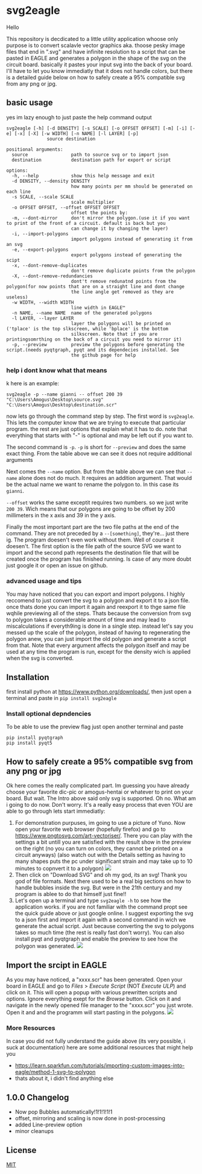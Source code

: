 # svg2eagle

Hello 

This repository is decdicated to a little utility application whoose only purpose is to convert scalavle vector graphics aka. thoose pesky image files that end in ".svg" and have infinite resolution to a script that can be pasted in EAGLE and generates a polygon in the shape of the svg on the circuit board. basically it pastes your input svg into the back of your board. I'll have to let you know immediatly that it does not handle colors, but there is a detailed guide below on how to safely create a 95% compatible svg from any png or jpg.

## basic usage 
yes im lazy enough to just paste the help command output
```
svg2eagle [-h] [-d DENSITY] [-s SCALE] [-o OFFSET OFFSET] [-m] [-i] [-e] [-x] [-X] [-w WIDTH] [-n NAME] [-l LAYER] [-p]
               source destination

positional arguments:
  source                path to source svg or to import json
  destination           destination path for export or script

options:
  -h, --help            show this help message and exit
  -d DENSITY, --density DENSITY
                        how many points per mm should be generated on each line
  -s SCALE, --scale SCALE
                        scale multiplier
  -o OFFSET OFFSET, --offset OFFSET OFFSET
                        offset the points by:
  -m, --dont-mirror     don't mirror the polygon.(use it if you want to print of the front of a circuit. default is back but you
                        can change it by changing the layer)
  -i, --import-polygons
                        import polygons instead of generating it from an svg
  -e, --export-polygons
                        export polygons instead of generating the scipt
  -x, --dont-remove-duplicates
                        don't remove duplicate points from the polygon
  -X, --dont-remove-redundancies
                        dont't remove redunatnd points from the polygon(for now points that are on a straight line and dont change
                        the line angle get removed as they are useless)
  -w WIDTH, --width WIDTH
                        line width in EAGLE™
  -n NAME, --name NAME  name of the generated polygons
  -l LAYER, --layer LAYER
                        layer the polygons will be printed on ('tplace' is the top slkscreen, while 'bplace' is the bottom
                        silkscreen. Note that if you are printingsomrthing on the back of a circuit you need to mirror it)
  -p, --preview         preview the polygons before generating the script.(needs pyqtgraph, pyqt and its dependecies installed. See
                        the github page for help
```

### help i dont know what that means
k here is an example:
```
svg2eagle -p --name gianni -- offset 200 39 "C:\Users\Amogus\Desktop\source.svg" "C:\Users\Amogus\Desktop\destination.scr"
```
now lets go through the command step by step. The first word is `svg2eagle`. This lets the computer know that we are trying to execute that particular program. the rest are just options that explain what it has to do. note that everything that starts with "-" is optional and may be left out if you want to. 

The second command is `-p`. `-p` is short for `--preview` and does the same exact thing. From the table above we can see it does not require additional arguments

Next comes the `--name` option. But from the table above we can see that `--name` alone does not do much. It requires an addition argument. That would be the actual name we want to rename the polygon to. In this case its `gianni`. 

`--offset` works the same exceptit requires two numbers. so we just write `200 39`. Wich means that our polygons are going to be offset by 200 millimeters in the x axis and 39 in the y axis. 

Finally the most important part are the two file paths at the end of the command. They are not preceded by a `--[something]`, they're... just there ig. The program doesen't even work without them. Well of course it doesen't. The first option is the file path of the source SVG we want to import and the second path represents the destination file that will be created once the program has finished running. Is case of any more doubt just google it or open an issue on github.

### advanced usage and tips
You may have noticed that you can export and import polygons. I highly reccomend to just convert the svg to a polygon and export it to a json file. once thats done you can import it again and reexport it to thge same file wqhile previewing all of the steps. Thats because the conversion from svg to polygon takes a considerable amount of time and may lead to miscalculations if everyth9ing is done in a single step. instead let's say you messed up the scale of the polygon, instead of having to regenerating the polygon anew, you can just import the old polygon and generate a script from that. Note that every argument affects the polygon itself and may be used at any time the program is run, except for the density wich is applied when the svg is converted.

## Installation 
first install python at https://www.python.org/downloads/, then just open a terminal and paste in `pip install svg2eagle`

### Install optional depndencies
To be able to use the preview flag just open another terminal and paste 
```
pip install pyqtgraph
pip install pyqt5
```

## How to safely create a 95% compatible svg from any png or jpg

Ok here comes the really complicated part. Im guessing you have already choose your favorite dic-pic or amogus-hentai or whatever to print on your board. But wait. The Intro above said only svg is supported. Oh no. What am i going to do now. Don't worry. It's a really easy process that even YOU are able to go through lets start immediatly:

1. For demonstration purpuses, im going to use a picture of Yuno. Now open your favorite web browser (hopefully firefox) and go to https://www.pngtosvg.com/art-vectoriser/. There you can play with the settings a bit untill you are satisfied with the result show in the preview on the right (no you can turn on colors, they cannot be printed on a circuit anyways) (also watch out with the Details setting as having to many shapes puts the pc under significant strain and may take up to 10 minutes to copnvert it to a polygon)
   ![](screenshot/1.png)
2. Then click on "Download SVG" and oh my god, its an svg! Thank you god of file formats. Next there used to be a real big sections on how to handle bubbles inside the svg. But were in the 21th century and my program is ablee to do that himself just fine!!
3. Let's open up a terminal and type `svg2eagle -h` to see how the application works. if you are not familiar with the command propt see the quick guide above or just google online. I suggest exporting the svg to a json first and import it again with a second command in wich we generate the actual script. Just because converting the svg to polygons takes so much time (the rest is really fast don't worry). You can also install pyqt and pyqtgraph and enable the preview to see how the polygon was generated.  ![](screenshot/6.png)

## Import the srcipt in EAGLE
 As you may have noticed, a "xxxx.scr" has been generated. Open your board in EAGLE and go to *Files* > *Execute Script* (NOT *Execute ULP*) and click on it. This will open a popup with various prewritten scripts and options. Ignore everything exept for the *Browse*  button. Click on it and navigate in the newly opened file manager to the "xxxx.scr" you just wrote. Open it and and the programm will start pasting in the polygons. ![](screenshot/7.png)
### More Resources
In case you did not fully understand the guide above (its very possible, i suck at documentation) here are some additional resources that might help you
- https://learn.sparkfun.com/tutorials/importing-custom-images-into-eagle/method-1-svg-to-polygon
- thats about it, i didn't find anything else

## 1.0.0 Changelog
- Now pop Bubbles automatically!1!1!1!1!1
- offset, mirroring and scaling is now done in post-processing
- added Line-preview option
- minor cleanups 
## License
[MIT](https://mit-license.org/)